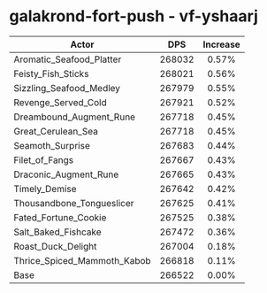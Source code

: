 # galakrond-fort-push - vf-yshaarj
| Actor | DPS | Increase |
|---|:---:|:---:|
|Aromatic_Seafood_Platter|268032|0.57%|
|Feisty_Fish_Sticks|268021|0.56%|
|Sizzling_Seafood_Medley|267979|0.55%|
|Revenge_Served_Cold|267921|0.52%|
|Dreambound_Augment_Rune|267718|0.45%|
|Great_Cerulean_Sea|267718|0.45%|
|Seamoth_Surprise|267683|0.44%|
|Filet_of_Fangs|267667|0.43%|
|Draconic_Augment_Rune|267665|0.43%|
|Timely_Demise|267642|0.42%|
|Thousandbone_Tongueslicer|267625|0.41%|
|Fated_Fortune_Cookie|267525|0.38%|
|Salt_Baked_Fishcake|267472|0.36%|
|Roast_Duck_Delight|267004|0.18%|
|Thrice_Spiced_Mammoth_Kabob|266818|0.11%|
|Base|266522|0.00%|
